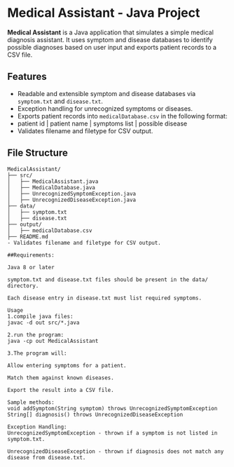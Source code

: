 # Medical Assistant - Java Project

**Medical Assistant** is a Java application that simulates a simple medical diagnosis assistant. It uses symptom and disease databases to identify possible diagnoses based on user input and exports patient records to a CSV file.

## Features

- Readable and extensible symptom and disease databases via `symptom.txt` and `disease.txt`.
- Exception handling for unrecognized symptoms or diseases.
- Exports patient records into `medicalDatabase.csv` in the following format:
- patient id | patient name | symptoms list | possible disease
- Validates filename and filetype for CSV output.

## File Structure

```plaintext
MedicalAssistant/
├── src/
│   ├── MedicalAssistant.java
│   ├── MedicalDatabase.java
│   ├── UnrecognizedSymptomException.java
│   ├── UnrecognizedDiseaseException.java
├── data/
│   ├── symptom.txt
│   ├── disease.txt
├── output/
│   ├── medicalDatabase.csv
├── README.md
- Validates filename and filetype for CSV output.

##Requirements:

Java 8 or later

symptom.txt and disease.txt files should be present in the data/ directory.

Each disease entry in disease.txt must list required symptoms.

Usage
1.compile java files:
javac -d out src/*.java

2.run the program:
java -cp out MedicalAssistant

3.The program will:

Allow entering symptoms for a patient.

Match them against known diseases.

Export the result into a CSV file.

Sample methods:
void addSymptom(String symptom) throws UnrecognizedSymptomException
String[] diagnosis() throws UnrecognizedDiseaseException

Exception Handling:
UnrecognizedSymptomException - thrown if a symptom is not listed in symptom.txt.

UnrecognizedDiseaseException - thrown if diagnosis does not match any disease from disease.txt.
